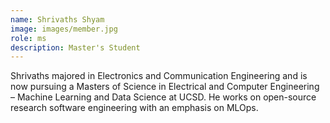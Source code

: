 ```yaml
---
name: Shrivaths Shyam
image: images/member.jpg
role: ms
description: Master's Student
---
```


Shrivaths majored in Electronics and Communication Engineering and is now pursuing a Masters of Science in Electrical and Computer Engineering – Machine Learning and Data Science at UCSD. He works on open-source research software engineering with an emphasis on MLOps.